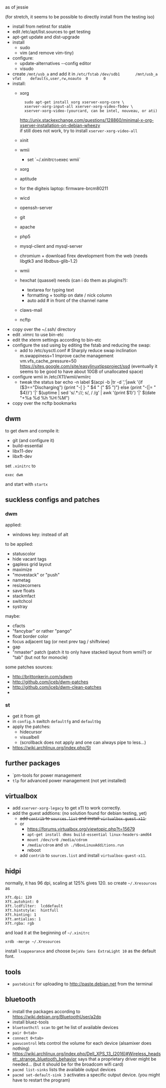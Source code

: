 as of jessie

(for stretch, it seems to be possible to directly install from the testing iso)

- install from netinst for stable
- edit /etc/apt/list.sources to get testing
- apt-get update and dist-upgrade
- install
  - sudo
  - vim (and remove vim-tiny)
- configure:
  - update-alternatives --config editor
  - visudo
- create `/mnt/usb_a` and add it in `/etc/fstab`
  `/dev/sdb1       /mnt/usb_a    vfat    defaults,user,rw,noauto  0       0`
- install:
  - xorg

          sudo apt-get install xorg xserver-xorg-core \
          xserver-xorg-input-all xserver-xorg-video-fbdev \
          xserver-xorg-video-(yourcard, can be intel, nouveau, or ati)
    <http://unix.stackexchange.com/questions/128860/minimal-x-org-xserver-installation-on-debian-wheezy>  
    if <startx> still does not work, try to install `xserver-xorg-video-all`
  - xinit
  - wmii
    - set ´~/.xinitrc` to `exec wmii`
  - xorg
  - aptitude
  - for the digiteis laptop: firmware-brcm80211
  - wicd
  - openssh-server
  - git
  - apache
  - php5
  - mysql-client and mysql-server
  - chromium + download firex development from the web (needs libgtk3 and libdbus-glib-1.2)
  - wmii
  - hexchat (quassel)
    needs (can i do them as plugins?):
    - textarea for typing text
    - formatting + tooltip on date / nick column
    - auto add # in front of the channel name
  - claws-mail
  - ncftp
- copy over the ~/.ssh/ directory
- edit .vimrc to use bin-etc
- edit the xterm settings according to bin-etc
- configure the ssd using by editing the fstab and reducing the swap:
  - add to /etc/sysctl.conf
        # Sharply reduce swap inclination
        m.swappiness=1
         Improve cache management
         vm.vfs_cache_pressure=50
    https://sites.google.com/site/easylinuxtipsproject/ssd
    (eventually it seems to be good to have about 10GB of unallocated space)
- configure wmii in /etc/X11/wmii/wmiirc
  - tweak the status bar
        echo -n label $(acpi -b |tr -d ','|awk '{if ($3=="Discharging") {print "-[ ]· " $4 " (" $5 ")"} else {print "-[|= " $4}}') '|' $(uptime | sed 's/.*://; s/, / /g' | awk '{print $1}') '|' $(date "+%a %d %h %H:%M")
- copy over the ncftp bookmarks

## dwm

to get dwm and compile it:

- git (and configure it)
- build-essential
- libx11-dev
- libxft-dev


set `.xinitrc` to 

    exec dwm

and start with `startx`

## suckless configs and patches

### dwm

applied:

- windows key: instead of alt

to be applied:

- statuscolor
- hide vacant tags
- gapless grid layout
- maximize
- "movestack" or "push"
- nametag
- resizecorners
- save floats
- stackmfact
- switchcol
- systray

maybe:

- cfacts
- "fancybar" or rather "pango"
- float border color
- focus adjacent tag (or next prev tag / shiftview)
- gap
- "nmaster" patch (patch it to only have stacked layout from wmii?) or "tab" (but not for monocle)

some patches sources:

- http://brittonkerin.com/sdwm
- http://github.com/jceb/dwm-patches
- http://github.com/jceb/dwm-clean-patches
- 

### st

- get it from git
- in `config.h` switch `defaultfg` and `defaultbg`
- apply the patches:
  - hidecursor
  - visualbell
  - (scrollback does not apply and one can always pipe to less...)
- https://wiki.archlinux.org/index.php/St

## further packages

- `pm-tools for power management
- `tlp` for advanced power management (not yet installed)

## virtualbox

- add `xserver-xorg-legacy` to get x11 to work correctly.
- add the guest addtions: (no solution found for debian testing, yet)
  - <strike>add `contrib` to `sources.list` and install `virtualbox-guest-x11`.</strike>
  - or
    - <https://forums.virtualbox.org/viewtopic.php?t=15679>
    - `apt-get install dkms build-essential linux-headers-amd64`
    - `mount /dev/sr0 /media/cdrom`
    - `/media/cdrom` and `sh ./VBoxLinuxAdditions.run`
    - reboot
  - add `contrib` to `sources.list` and install `virtualbox-guest-x11`.

## hidpi

normally, it has 96 dpi, scaling at 125% gives 120.  so create `~/.Xresources` as

~~~
Xft.dpi: 120
Xft.autohint: 0
Xft.lcdfilter:  lcddefault
Xft.hintstyle:  hintfull
Xft.hinting: 1
Xft.antialias: 1
Xft.rgba: rgb
~~~

and load it at the beginning of `~/.xinitrc`

~~~
xrdb -merge ~/.Xresources
~~~

install `lxappearance` and choose `DejaVu Sans ExtraLight 10` as the default font.

## tools

- `pastebinit` for uploading to <http://paste.debian.net> from the terminal

## bluetooth

- install the packages according to <https://wiki.debian.org/BluetoothUser/a2dp>
- install bluez-tools
- `bluetoothctl scan` to get he list of available devices
- `pair 0<tab>`
- `connect 0<tab>`
- `pavucontrol` lets control the volume for each device (alsamixer does nothing)
- <https://wiki.archlinux.org/index.php/Dell_XPS_13_(2016)#Wireless_headset:_strange_bluetooth_behavior> says that a proprietary driver might be needed... (but it should be for the broadcom wifi card)
- `pacmd list-sinks` lists the available output devices
- `pacmd set-default-sink 3` activates a specific output device. (you might have to restart the program)
